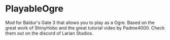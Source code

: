 # PlayableOgre
Mod for Baldur's Gate 3 that allows you to play as a Ogre. Based on the great work of ShinyHobo and the great tutorial video by Padme4000. Check them out on the discord of Larian Studios.
